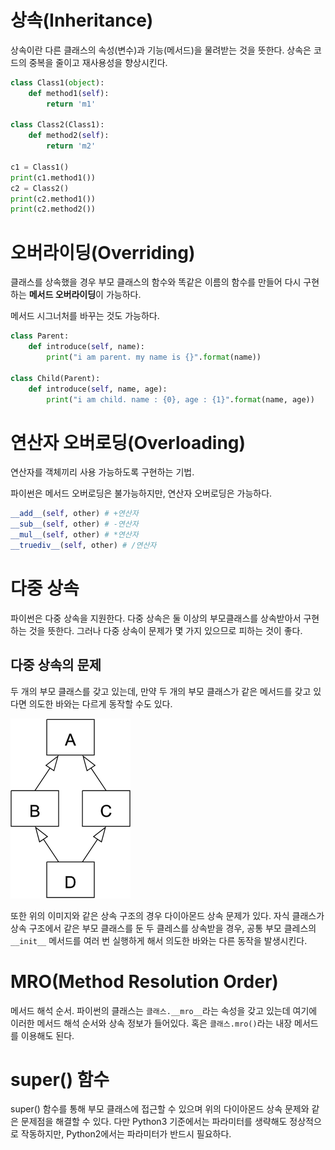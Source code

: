 # 상속(Inheritance)
상속이란 다른 클래스의 속성(변수)과 기능(메서드)을 물려받는 것을 뜻한다. 상속은 코드의 중복을 줄이고 재사용성을 향상시킨다.

```python
class Class1(object):
    def method1(self):
        return 'm1'

class Class2(Class1):
    def method2(self):
        return 'm2'

c1 = Class1()
print(c1.method1())
c2 = Class2()
print(c2.method1())
print(c2.method2())
```



# 오버라이딩(Overriding)
클래스를 상속했을 경우 부모 클래스의 함수와 똑같은 이름의 함수를 만들어 다시 구현하는 **메서드 오버라이딩**이 가능하다.

메서드 시그너처를 바꾸는 것도 가능하다.

```python
class Parent:
    def introduce(self, name):
        print("i am parent. my name is {}".format(name))

class Child(Parent):
    def introduce(self, name, age):
        print("i am child. name : {0}, age : {1}".format(name, age))
```



# 연산자 오버로딩(Overloading)
연산자를 객체끼리 사용 가능하도록 구현하는 기법.

파이썬은 메서드 오버로딩은 불가능하지만, 연산자 오버로딩은 가능하다.

```python
__add__(self, other) # +연산자
__sub__(self, other) # -연산자
__mul__(self, other) # *연산자
__truediv__(self, other) # /연산자
```



# 다중 상속
파이썬은 다중 상속을 지원한다. 다중 상속은 둘 이상의 부모클래스를 상속받아서 구현하는 것을 뜻한다. 그러나 다중 상속이 문제가 몇 가지 있으므로 피하는 것이 좋다.

## 다중 상속의 문제
두 개의 부모 클래스를 갖고 있는데, 만약 두 개의 부모 클래스가 같은 메서드를 갖고 있다면 의도한 바와는 다르게 동작할 수도 있다.

![다이아몬드 상속](./img/python-diamond-inheritance.png)

또한 위의 이미지와 같은 상속 구조의 경우 다이아몬드 상속 문제가 있다. 자식 클래스가 상속 구조에서 같은 부모 클래스를 둔 두 클레스를 상속받을 경우, 공통 부모 클레스의 `__init__` 메서드를 여러 번 실행하게 해서 의도한 바와는 다른 동작을 발생시킨다.



# MRO(Method Resolution Order)
메서드 해석 순서. 파이썬의 클래스는 `클래스.__mro__`라는 속성을 갖고 있는데 여기에 이러한 메서드 해석 순서와 상속 정보가 들어있다. 혹은 `클래스.mro()`라는 내장 메서드를 이용해도 된다.



# super() 함수
super() 함수를 통해 부모 클래스에 접근할 수 있으며 위의 다이아몬드 상속 문제와 같은 문제점을 해결할 수 있다. 다만 Python3 기준에서는 파라미터를 생략해도 정상적으로 작동하지만, Python2에서는 파라미터가 반드시 필요하다.

